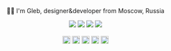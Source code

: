 <div align="center">
  <br>
  <br>
  <p>👋🏻 I'm Gleb, designer&developer from Moscow, Russia</p>
    <p>
    <img src="https://img.shields.io/github/issues/FeironoX5/FeironoX5?style=plastic">
    <img src="https://img.shields.io/github/stars/FeironoX5?style=plastic">
    <img src="https://img.shields.io/github/followers/FeironoX5?style=plastic">
    <img src="https://img.shields.io/github/sponsors/FeironoX5?style=plastic">
    <br><br>
    <a href="https://t.me/lostinwinelands"><img width="18" height="18" fill="white" src="https://www.svgrepo.com/show/452115/telegram.svg" /></a>
    <a href="https://vk.com/feironox5"><img width="18" height="18" src="https://www.svgrepo.com/show/303449/vk-1-logo.svg" /></a>
    <a href="https://www.behance.net/glebkiva"><img width="18" height="18" src="https://www.svgrepo.com/show/475632/behance-color.svg" /></a>
    <a href="https://link.chess.com/play/bDx7xC"><img width="18" height="18" src="https://www.chess.com/bundles/web/favicons/favicon-32x32.adae7142.png" /></a>
    <a href="https://www.instagram.com/gleb.kiva/"><img width="18" height="18" src="https://www.svgrepo.com/show/452229/instagram-1.svg" /></a>

  </p>
  <br>
  <br>
</div>
